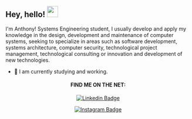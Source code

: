 <h2> Hey, hello! <img src="https://user-images.githubusercontent.com/70911022/183312043-095cc4b6-9fc5-4d34-9eb4-b21fa9de8e50.gif "width="30px"></h2>

I'm Anthony! Systems Engineering student, I usually develop and apply my knowledge in the design, development and maintenance of computer systems, seeking to specialize in areas such as software development, systems architecture, computer security, technological project management, technological consulting or innovation and development of new technologies.

- 🌱 I am currently studying and working.

<div align="center">
  <h4>FIND ME ON THE NET:</h4>
  
   [![Linkedin Badge](https://img.shields.io/badge/LinkedIn-0077B5?style=for-the-badge&logo=linkedin&logoColor=white)](https://www.linkedin.com/in/anthony-c-a12928111/)

   [![Instagram Badge](https://img.shields.io/badge/instagram-8A2BE2?style=for-the-badge&logo=instagram&logoColor=white)](https://www.instagram.com/thony_cm_18/)

  
</div>
